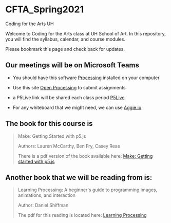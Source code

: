 # CFTA_Spring2021
Coding for the Arts UH

Welcome to Coding for the Arts class at UH School of Art. 
In this repository, you will find the syllabus, calendar, and course modules.

Please bookmark this page and check back for updates.

## Our meetings will be on Microsoft Teams

* You should have this software [Processing](www.processing.org) installed on your computer

* Use this site [Open Processing](www.openprocessing.org) to submit assignments

* a P5Live link will be shared each class period [P5Live](https://teddavis.org/p5live/)

* For any whiteboard that we might need, we can use [Aggie.io](https://aggie.io/)

## The book for this course is
> Make: Getting Started with p5.js
> 
> Authors: Lauren McCarthy, Ben Fry, Casey Reas
> 
> There is a pdf version of the book available here: [Make: Getting started with p5.js](http://people.uncw.edu/tompkinsj/112/JavaScript/GettingStartedwithP5js.pdf)

## Another book that we will be reading from is:
> Learning Processing: A beginner's guide to programming images, animations, and interaction
>
> Author: Daniel Shiffman
> 
> The pdf for this reading is located here: [Learning Processing](https://github.com/dacaldera/CFTA_Spring2021/blob/main/Course%20Materials/Readings/Learning_Processing_by_Daniel_Shiffman.pdf)
